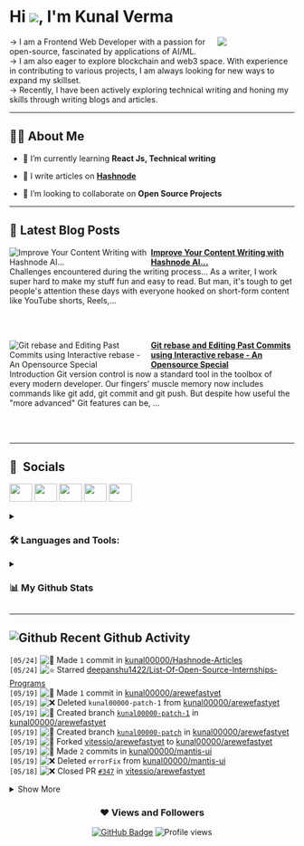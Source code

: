 <h1 align="left"> Hi <img src="https://media.giphy.com/media/hvRJCLFzcasrR4ia7z/giphy.gif" width="4%">, I'm Kunal Verma </h1>

  <img align="right" width="27%" src="https://user-images.githubusercontent.com/92316166/214949771-597329d4-51ac-4afe-af2a-12454d26bc57.png">
-> I am a Frontend Web Developer with a passion for open-source, fascinated by applications of AI/ML. <br/> -> I am also eager to explore blockchain and web3 space. With experience in contributing to various projects, I am always looking for new ways to expand my skillset.<br/> -> Recently, I have been actively exploring technical writing and honing my skills through writing blogs and articles.

----

## 🙋‍♂️ About Me

- 🌱 I’m currently learning **React Js, Technical writing**

- 📝 I write articles on **[Hashnode](https://kunalverma2468.hashnode.dev/)**

- 👯 I’m looking to collaborate on **Open Source Projects**


----

## 📒 Latest Blog Posts 
<!-- HASHNODE_BLOG:START -->
<p align="left">
<a href="https://kunalverma2468.hashnode.dev/kunal-ai" title="Improve Your Content Writing with Hashnode AI..."><img src="https://cdn.hashnode.com/res/hashnode/image/upload/v1684284816171/dd68dc2a-68c1-4c71-a96c-7f1ebe8f2caa.jpeg" alt="Improve Your Content Writing with Hashnode AI..." width="250px" align="left" /></a>
<a href="https://kunalverma2468.hashnode.dev/kunal-ai" title="Improve Your Content Writing with Hashnode AI..."><strong>Improve Your Content Writing with Hashnode AI...</strong></a>
<br/> Challenges encountered during the writing process...
As a writer, I work super hard to make my stuff fun and easy to read. But man, it's tough to get people's attention these days with everyone hooked on short-form content like YouTube shorts, Reels,... </p> <br/> <br/>
<p align="left">
<a href="https://kunalverma2468.hashnode.dev/git-rebase-and-editing-past-commits-using-interactive-rebase-an-opensource-special" title="Git rebase and Editing Past Commits using Interactive rebase - An Opensource Special"><img src="https://cdn.hashnode.com/res/hashnode/image/upload/v1680851751515/b90f3376-5cf0-46ea-8f68-bba303714e95.png" alt="Git rebase and Editing Past Commits using Interactive rebase - An Opensource Special" width="250px" align="left" /></a>
<a href="https://kunalverma2468.hashnode.dev/git-rebase-and-editing-past-commits-using-interactive-rebase-an-opensource-special" title="Git rebase and Editing Past Commits using Interactive rebase - An Opensource Special"><strong>Git rebase and Editing Past Commits using Interactive rebase - An Opensource Special</strong></a>
<br/> Introduction
Git version control is now a standard tool in the toolbox of every modern developer. Our fingers' muscle memory now includes commands like git add, git commit and git push. But despite how useful the "more advanced" Git features can be, ... </p> <br/> <br/>
<!-- HASHNODE_BLOG:END -->

----
## 🔗 &nbsp;**Socials**

<p align="left"> 
<a href="https://kunalverma2468.hashnode.dev" target="_blank" rel="noreferrer"><img src="https://raw.githubusercontent.com/danielcranney/readme-generator/main/public/icons/socials/hashnode.svg" width="40" height="32" /></a>
<a href="https://www.linkedin.com/in/kunalverma2468" target="_blank" rel="noreferrer"><img src="https://raw.githubusercontent.com/danielcranney/readme-generator/main/public/icons/socials/linkedin.svg" width="40" height="32" /></a> 
<a href="https://www.twitter.com/KunalVerma2468" target="_blank" rel="noreferrer"><img src="https://raw.githubusercontent.com/danielcranney/readme-generator/main/public/icons/socials/twitter.svg" width="40" height="32" /></a>
<a href="https://www.github.com/kunal00000" target="_blank" rel="noreferrer"><img src="https://raw.githubusercontent.com/danielcranney/readme-generator/main/public/icons/socials/github.svg" width="40" height="32" /></a> 
<a href="http://www.instagram.com/Kunaahl" target="_blank" rel="noreferrer"><img src="https://raw.githubusercontent.com/danielcranney/readme-generator/main/public/icons/socials/instagram.svg" width="40" height="32" /></a>
</p>



<details>
<summary> 
  
### 🛠 Languages and Tools: 
  
</summary>

<p align="center"> <a href="https://getbootstrap.com" target="_blank" rel="noreferrer"> <img src="https://raw.githubusercontent.com/devicons/devicon/master/icons/bootstrap/bootstrap-plain-wordmark.svg" alt="bootstrap" width="40" height="40"/> </a> <a href="https://www.cprogramming.com/" target="_blank" rel="noreferrer"> <img src="https://raw.githubusercontent.com/devicons/devicon/master/icons/c/c-original.svg" alt="c" width="40" height="40"/> </a> <a href="https://www.w3schools.com/cpp/" target="_blank" rel="noreferrer"> <img src="https://raw.githubusercontent.com/devicons/devicon/master/icons/cplusplus/cplusplus-original.svg" alt="cplusplus" width="40" height="40"/> </a> <a href="https://www.w3schools.com/css/" target="_blank" rel="noreferrer"> <img src="https://raw.githubusercontent.com/devicons/devicon/master/icons/css3/css3-original-wordmark.svg" alt="css3" width="40" height="40"/> </a> <a href="https://expressjs.com" target="_blank" rel="noreferrer"> <img src="https://raw.githubusercontent.com/devicons/devicon/master/icons/express/express-original-wordmark.svg" alt="express" width="40" height="40"/> </a> <a href="https://git-scm.com/" target="_blank" rel="noreferrer"> <img src="https://www.vectorlogo.zone/logos/git-scm/git-scm-icon.svg" alt="git" width="40" height="40"/> </a> <a href="https://www.w3.org/html/" target="_blank" rel="noreferrer"> <img src="https://raw.githubusercontent.com/devicons/devicon/master/icons/html5/html5-original-wordmark.svg" alt="html5" width="40" height="40"/> </a> <a href="https://developer.mozilla.org/en-US/docs/Web/JavaScript" target="_blank" rel="noreferrer"> <img src="https://raw.githubusercontent.com/devicons/devicon/master/icons/javascript/javascript-original.svg" alt="javascript" width="40" height="40"/> </a> <a href="https://www.mongodb.com/" target="_blank" rel="noreferrer"> <img src="https://raw.githubusercontent.com/devicons/devicon/master/icons/mongodb/mongodb-original-wordmark.svg" alt="mongodb" width="40" height="40"/> </a> <a href="https://www.mysql.com/" target="_blank" rel="noreferrer"> <img src="https://raw.githubusercontent.com/devicons/devicon/master/icons/mysql/mysql-original-wordmark.svg" alt="mysql" width="40" height="40"/> </a> <a href="https://nextjs.org/" target="_blank" rel="noreferrer"> <img src="https://cdn.worldvectorlogo.com/logos/nextjs-2.svg" alt="nextjs" width="40" height="40"/> </a> <a href="https://nodejs.org" target="_blank" rel="noreferrer"> <img src="https://raw.githubusercontent.com/devicons/devicon/master/icons/nodejs/nodejs-original-wordmark.svg" alt="nodejs" width="40" height="40"/> </a> <a href="https://postman.com" target="_blank" rel="noreferrer"> <img src="https://www.vectorlogo.zone/logos/getpostman/getpostman-icon.svg" alt="postman" width="40" height="40"/> </a> <a href="https://www.python.org" target="_blank" rel="noreferrer"> <img src="https://raw.githubusercontent.com/devicons/devicon/master/icons/python/python-original.svg" alt="python" width="40" height="40"/> </a> <a href="https://reactjs.org/" target="_blank" rel="noreferrer"> <img src="https://raw.githubusercontent.com/devicons/devicon/master/icons/react/react-original-wordmark.svg" alt="react" width="40" height="40"/> </a> <a href="https://sass-lang.com" target="_blank" rel="noreferrer"> <img src="https://raw.githubusercontent.com/devicons/devicon/master/icons/sass/sass-original.svg" alt="sass" width="40" height="40"/> </a> <a href="https://tailwindcss.com/" target="_blank" rel="noreferrer"> <img src="https://www.vectorlogo.zone/logos/tailwindcss/tailwindcss-icon.svg" alt="tailwind" width="40" height="40"/> </a> </p>
</details> 


 
<details>
<summary>
  
### 📊 My Github Stats 
 
</summary>  
  
<div align="center">
  <p align="center">
    <img align="center" src="https://github-readme-streak-stats.herokuapp.com/?user=kunal00000&" alt="kunal00000" />
  </p>
  <img align="center" src="https://github-readme-stats.vercel.app/api?username=kunal00000&show_icons=true&locale=en" alt="kunal00000" />  
</details>

----
## <img src="https://user-images.githubusercontent.com/78906777/188445101-0e194c65-f4c6-4a3b-b37d-e7a50ac1cfe2.png" height="25" width="25" alt="Github"/> Recent Github Activity

<!--START_SECTION:activity-->
`[05/24]` <img alt="📝" src="https://github.com/cheesits456/github-activity-readme/raw/master/icons/commit.png" align="top" height="18"> Made `1` commit in [kunal00000/Hashnode-Articles](https://github.com/kunal00000/Hashnode-Articles)  
`[05/24]` <img alt="⭐" src="https://github.com/cheesits456/github-activity-readme/raw/master/icons/star.png" align="top" height="18"> Starred [deepanshu1422/List-Of-Open-Source-Internships-Programs](https://github.com/deepanshu1422/List-Of-Open-Source-Internships-Programs)  
`[05/19]` <img alt="📝" src="https://github.com/cheesits456/github-activity-readme/raw/master/icons/commit.png" align="top" height="18"> Made `1` commit in [kunal00000/arewefastyet](https://github.com/kunal00000/arewefastyet)  
`[05/19]` <img alt="❌" src="https://github.com/cheesits456/github-activity-readme/raw/master/icons/delete.png" align="top" height="18"> Deleted `kunal00000-patch-1` from [kunal00000/arewefastyet](https://github.com/kunal00000/arewefastyet)  
`[05/19]` <img alt="📂" src="https://github.com/cheesits456/github-activity-readme/raw/master/icons/create-branch.png" align="top" height="18"> Created branch [`kunal00000-patch-1`](https://github.com/kunal00000/arewefastyet/tree/kunal00000-patch-1) in [kunal00000/arewefastyet](https://github.com/kunal00000/arewefastyet)  
`[05/19]` <img alt="📂" src="https://github.com/cheesits456/github-activity-readme/raw/master/icons/create-branch.png" align="top" height="18"> Created branch [`kunal00000-patch`](https://github.com/kunal00000/arewefastyet/tree/kunal00000-patch) in [kunal00000/arewefastyet](https://github.com/kunal00000/arewefastyet)  
`[05/19]` <img alt="🍴" src="https://github.com/cheesits456/github-activity-readme/raw/master/icons/fork.png" align="top" height="18"> Forked [vitessio/arewefastyet](https://github.com/vitessio/arewefastyet) to [kunal00000/arewefastyet](https://github.com/kunal00000/arewefastyet)  
`[05/19]` <img alt="📝" src="https://github.com/cheesits456/github-activity-readme/raw/master/icons/commit.png" align="top" height="18"> Made `2` commits in [kunal00000/mantis-ui](https://github.com/kunal00000/mantis-ui)  
`[05/19]` <img alt="❌" src="https://github.com/cheesits456/github-activity-readme/raw/master/icons/delete.png" align="top" height="18"> Deleted `errorFix` from [kunal00000/mantis-ui](https://github.com/kunal00000/mantis-ui)  
`[05/18]` <img alt="❌" src="https://github.com/cheesits456/github-activity-readme/raw/master/icons/pr-close.png" align="top" height="18"> Closed PR [`#347`](https://github.com//vitessio/arewefastyet/pull/347 'Create Benchmarking.yml') in [vitessio/arewefastyet](https://github.com/vitessio/arewefastyet)  

<details><summary>Show More</summary>

`[05/18]` <img alt="✅" src="https://github.com/cheesits456/github-activity-readme/raw/master/icons/pr-open.png" align="top" height="18"> Opened PR [`#347`](https://github.com//vitessio/arewefastyet/pull/347 'Create Benchmarking.yml') in [vitessio/arewefastyet](https://github.com/vitessio/arewefastyet)  
`[05/18]` <img alt="📂" src="https://github.com/cheesits456/github-activity-readme/raw/master/icons/create-branch.png" align="top" height="18"> Created branch [`benchmarkPullRequest`](https://github.com/kunal00000/arewefastyet/tree/benchmarkPullRequest) in [kunal00000/arewefastyet](https://github.com/kunal00000/arewefastyet)  
`[05/18]` <img alt="📝" src="https://github.com/cheesits456/github-activity-readme/raw/master/icons/commit.png" align="top" height="18"> Made `1` commit in [kunal00000/Hashnode-Articles](https://github.com/kunal00000/Hashnode-Articles)  
`[05/18]` <img alt="✅" src="https://github.com/cheesits456/github-activity-readme/raw/master/icons/pr-open.png" align="top" height="18"> Opened PR [`#45`](https://github.com//Netflix/mantis-ui/pull/45 'fixed simplification') in [Netflix/mantis-ui](https://github.com/Netflix/mantis-ui)  
`[05/18]` <img alt="📂" src="https://github.com/cheesits456/github-activity-readme/raw/master/icons/create-branch.png" align="top" height="18"> Created branch [`errorFix`](https://github.com/kunal00000/mantis-ui/tree/errorFix) in [kunal00000/mantis-ui](https://github.com/kunal00000/mantis-ui)  
`[05/18]` <img alt="🍴" src="https://github.com/cheesits456/github-activity-readme/raw/master/icons/fork.png" align="top" height="18"> Forked [vitessio/arewefastyet](https://github.com/vitessio/arewefastyet) to [kunal00000/arewefastyet](https://github.com/kunal00000/arewefastyet)  
`[05/17]` <img alt="📝" src="https://github.com/cheesits456/github-activity-readme/raw/master/icons/commit.png" align="top" height="18"> Made `3` commits in [kunal00000/Hashnode-Articles](https://github.com/kunal00000/Hashnode-Articles)  
`[05/10]` <img alt="📝" src="https://github.com/cheesits456/github-activity-readme/raw/master/icons/commit.png" align="top" height="18"> Made `3` commits in [kunal00000/kunal00000](https://github.com/kunal00000/kunal00000)  
`[05/10]` <img alt="🗣" src="https://github.com/cheesits456/github-activity-readme/raw/master/icons/comment.png" align="top" height="18"> Commented on [`#328`](https://github.com//vitessio/arewefastyet/issues/328 'Migrate the UI from Golang to React and rework the UI') in [vitessio/arewefastyet](https://github.com/vitessio/arewefastyet)  
`[05/07]` <img alt="🍴" src="https://github.com/cheesits456/github-activity-readme/raw/master/icons/fork.png" align="top" height="18"> Forked [hyperledger-labs/blockchain-explorer](https://github.com/hyperledger-labs/blockchain-explorer) to [kunal00000/blockchain-explorer](https://github.com/kunal00000/blockchain-explorer)  
`[04/30]` <img alt="📝" src="https://github.com/cheesits456/github-activity-readme/raw/master/icons/commit.png" align="top" height="18"> Made `29` commits in [kunal00000/mantis-ui](https://github.com/kunal00000/mantis-ui)  

</details>
<!--END_SECTION:activity-->
  

<div align="center">

### ❤ Views and Followers
  
<a href="https://github.com/kunal00000?tab=followers"><img src="https://img.shields.io/github/followers/kunal00000?label=Followers&style=social" alt="GitHub Badge"></a>   ![Profile views](https://gpvc.arturio.dev/kunal00000)  
</div>
